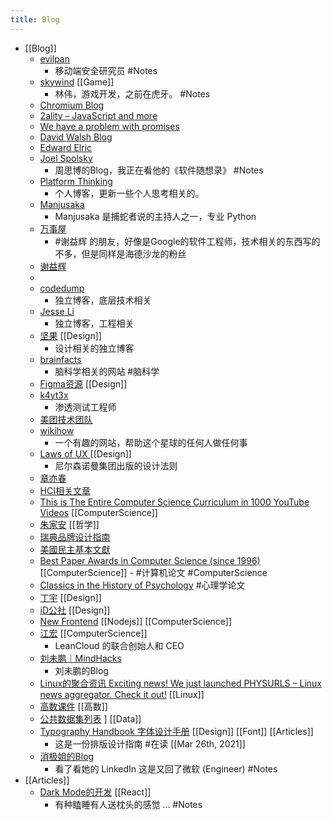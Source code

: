 ```yaml
---
title: Blog
---
```


- [[Blog]]
	- [evilpan](https://evilpan.com/)
		- 移动端安全研究员 #Notes
	- [skywind](http://www.skywind.me/blog/)  [[Game]]
		- 林伟，游戏开发，之前在虎牙。 #Notes
	- [Chromium Blog](https://blog.chromium.org/)
	- [2ality – JavaScript and more](https://2ality.com/)
	- [We have a problem with promises](https://pouchdb.com/2015/05/18/we-have-a-problem-with-promises.html)
	- [David Walsh Blog ](https://davidwalsh.name/)
	- [Edward Elric](https://edward40.com/)
	- [Joel Spolsky](https://www.joelonsoftware.com/)
		- 周思博的Blog，我正在看他的《软件随想录》 #Notes
	- [Platform Thinking](https://pt.plus/)
		- 个人博客，更新一些个人思考相关的。
	- [Manjusaka](https://manjusaka.itscoder.com/)
		- Manjusaka 是捕蛇者说的主持人之一，专业 Python
	- [万事屋](https://tcya.xyz/)
		- #谢益辉 的朋友，好像是Google的软件工程师，技术相关的东西写的不多，但是同样是海德沙龙的粉丝
	- [谢益辉](https://yihui.org/)
	- [](张列弛)
	- [codedump](https://www.codedump.info/)
		- 独立博客，底层技术相关
	- [Jesse Li](https://blog.jse.li/)
		- 独立博客，工程相关
	- [坚果](https://pandaqr.github.io/) [[Design]]
		- 设计相关的独立博客
	- [brainfacts](https://www.brainfacts.org/)
		- 脑科学相关的网站 #脑科学
	- [Figma资源](https://figma.cool/) [[Design]]
	- [k4yt3x](https://k4yt3x.com/about/)
		- 渗透测试工程师
	- [美团技术团队](https://tech.meituan.com/)
	- [wikihow](https://zh.wikihow.com/%E9%A6%96%E9%A1%B5)
		- 一个有趣的网站，帮助这个星球的任何人做任何事
	- [Laws of UX ](https://lawsofux.com/) [[Design]]
		- 尼尔森诺曼集团出版的设计法则
	- [章亦春](https://blog.openresty.com.cn/cn/authors/%E7%AB%A0%E4%BA%A6%E6%98%A5/)
	- [HCI相关文章](https://www.douban.com/group/topic/121060767/?dt_dapp=1)
	- [This is The Entire Computer Science Curriculum in 1000 YouTube Videos](https://laconicml.com/computer-science-curriculum-youtube-videos/) [[ComputerScience]]
	- [朱家安](https://intersection.tw/%E6%88%91%E6%BC%B8%E6%BC%B8%E4%B8%8D%E4%BF%A1%E4%BB%BB-ux-%E7%9A%84%E5%8E%9F%E5%9B%A0-c9ea15dd2ca7) [[哲学]]
	- [瑞典品牌设计指南](https://identity.sweden.se/en)
	- [美國民主基本文獻](https://web-archive-2017.ait.org.tw/infousa/zhtw/PUBS/BasicReadings/demo.htm)
	- [Best Paper Awards in Computer Science (since 1996)](https://jeffhuang.com/best_paper_awards/) [[ComputerScience]]
	  		- #计算机论文 #ComputerScience
	- [Classics in the History of Psychology](http://psychclassics.yorku.ca/topic.htm#cognition)  #心理学论文
	- [丁宇](https://dingyu.me/blog/) [[Design]]
	- [iD公社](http://www.hi-id.com/) [[Design]]
	- [New Frontend](https://nextfe.com/) [[Nodejs]] [[ComputerScience]]
	- [江宏](https://1byte.io/) [[ComputerScience]]
		- LeanCloud 的联合创始人和 CEO
	- [刘未鹏｜MindHacks](http://mindhacks.cn/)
		- 刘未鹏的Blog
	- [Linux的聚合资讯 Exciting news! We just launched PHYSURLS – Linux news aggregator. Check it out!](https://devurls.com/) [[Linux]]
	- [高数课件](http://www.drhuang.com/chinese/science/mathematics/ppt/) [[高数]]
	- [公共数据集列表](https://www.freecodecamp.org/news/https-medium-freecodecamp-org-best-free-open-data-sources-anyone-can-use-a65b514b0f2d/) ] [[Data]]
	- [Typography Handbook 字体设计手册](https://typographyhandbook.com/#introduction) [[Design]] [[Font]]  [[Articles]]
		- 这是一份排版设计指南 #在读 [[Mar 26th, 2021]]
	- [消极姐的Blog](https://www.xiaoji-chen.com/)
		- 看了看她的 LinkedIn 这是又回了微软 (Engineer) #Notes
- [[Articles]]
	- [Dark Mode的开发](https://edward40.com/a-guide-to-building-a-personal-website-with-gatsby)  [[React]]
		- 有种瞌睡有人送枕头的感觉 ...  #Notes